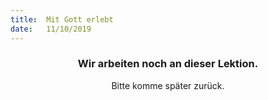 ```yaml
---
title:  Mit Gott erlebt
date:   11/10/2019
---
```


### <center>Wir arbeiten noch an dieser Lektion.</center>
<center>Bitte komme später zurück.</center>